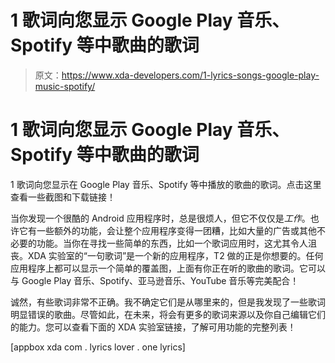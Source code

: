 # 1 歌词向您显示 Google Play 音乐、Spotify 等中歌曲的歌词

> 原文：<https://www.xda-developers.com/1-lyrics-songs-google-play-music-spotify/>

# 1 歌词向您显示 Google Play 音乐、Spotify 等中歌曲的歌词

1 歌词向您显示在 Google Play 音乐、Spotify 等中播放的歌曲的歌词。点击这里查看一些截图和下载链接！

当你发现一个很酷的 Android 应用程序时，总是很烦人，但它不仅仅是*工作*。也许它有一些额外的功能，会让整个应用程序变得一团糟，比如大量的广告或其他不必要的功能。当你在寻找一些简单的东西，比如一个歌词应用时，这尤其令人沮丧。XDA 实验室的“一句歌词”是一个新的应用程序，T2 做的正是你想要的。任何应用程序上都可以显示一个简单的覆盖图，上面有你正在听的歌曲的歌词。它可以与 Google Play 音乐、Spotify、亚马逊音乐、YouTube 音乐等完美配合！

诚然，有些歌词非常不正确。我不确定它们是从哪里来的，但是我发现了一些歌词明显错误的歌曲。尽管如此，在未来，将会有更多的歌词来源以及你自己编辑它们的能力。您可以查看下面的 XDA 实验室链接，了解可用功能的完整列表！

[appbox xda com . lyrics lover . one lyrics]